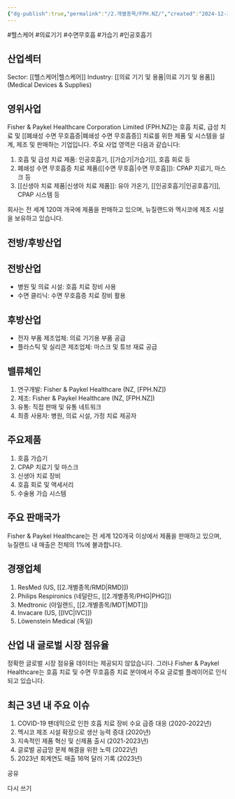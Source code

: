 ```yaml
---
{"dg-publish":true,"permalink":"/2.개별종목/FPH.NZ/","created":"2024-12-24T12:02:42.787+09:00","updated":"2025-07-29T21:37:04.667+09:00"}
---
```


#헬스케어 #의료기기 #수면무호흡 #가습기 #인공호흡기 


## 산업섹터

Sector: [[헬스케어\|헬스케어]]
Industry: [[의료 기기 및 용품\|의료 기기 및 용품]](Medical Devices & Supplies)

## 영위사업

Fisher & Paykel Healthcare Corporation Limited (FPH.NZ)는 호흡 치료, 급성 치료 및 [[폐쇄성 수면 무호흡증\|폐쇄성 수면 무호흡증]] 치료를 위한 제품 및 시스템을 설계, 제조 및 판매하는 기업입니다. 주요 사업 영역은 다음과 같습니다:

1. 호흡 및 급성 치료 제품: 인공호흡기, [[가습기\|가습기]], 호흡 회로 등
2. 폐쇄성 수면 무호흡증 치료 제품([[수면 무호흡\|수면 무호흡]]): CPAP 치료기, 마스크 등
3. [[신생아 치료 제품\|신생아 치료 제품]]: 유아 가온기, [[인공호흡기\|인공호흡기]], CPAP 시스템 등

회사는 전 세계 120여 개국에 제품을 판매하고 있으며, 뉴질랜드와 멕시코에 제조 시설을 보유하고 있습니다.

## 전방/후방산업

## 전방산업

- 병원 및 의료 시설: 호흡 치료 장비 사용
- 수면 클리닉: 수면 무호흡증 치료 장비 활용

## 후방산업

- 전자 부품 제조업체: 의료 기기용 부품 공급
- 플라스틱 및 실리콘 제조업체: 마스크 및 튜브 재료 공급

## 밸류체인

1. 연구개발: Fisher & Paykel Healthcare (NZ, [FPH.NZ])
2. 제조: Fisher & Paykel Healthcare (NZ, [FPH.NZ])
3. 유통: 직접 판매 및 유통 네트워크
4. 최종 사용자: 병원, 의료 시설, 가정 치료 제공자

## 주요제품

1. 호흡 가습기
2. CPAP 치료기 및 마스크
3. 신생아 치료 장비
4. 호흡 회로 및 액세서리
5. 수술용 가습 시스템

## 주요 판매국가

Fisher & Paykel Healthcare는 전 세계 120개국 이상에서 제품을 판매하고 있으며, 뉴질랜드 내 매출은 전체의 1%에 불과합니다.

## 경쟁업체

1. ResMed (US, [[2.개별종목/RMD\|RMD]])
2. Philips Respironics (네덜란드, [[2.개별종목/PHG\|PHG]])
3. Medtronic (아일랜드, [[2.개별종목/MDT\|MDT]])
4. Invacare (US, [[IVC\|IVC]])
5. Löwenstein Medical (독일)

## 산업 내 글로벌 시장 점유율

정확한 글로벌 시장 점유율 데이터는 제공되지 않았습니다. 그러나 Fisher & Paykel Healthcare는 호흡 치료 및 수면 무호흡증 치료 분야에서 주요 글로벌 플레이어로 인식되고 있습니다.

## 최근 3년 내 주요 이슈

1. COVID-19 팬데믹으로 인한 호흡 치료 장비 수요 급증 대응 (2020-2022년)
2. 멕시코 제조 시설 확장으로 생산 능력 증대 (2020년)
3. 지속적인 제품 혁신 및 신제품 출시 (2021-2023년)
4. 글로벌 공급망 문제 해결을 위한 노력 (2022년)
5. 2023년 회계연도 매출 16억 달러 기록 (2023년)

공유

다시 쓰기